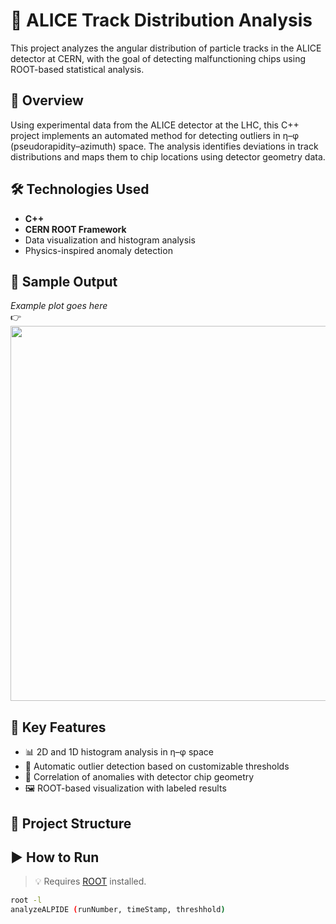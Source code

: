 # 🔬 ALICE Track Distribution Analysis

This project analyzes the angular distribution of particle tracks in the ALICE detector at CERN, with the goal of detecting malfunctioning chips using ROOT-based statistical analysis.

## 🚀 Overview

Using experimental data from the ALICE detector at the LHC, this C++ project implements an automated method for detecting outliers in η–φ (pseudorapidity–azimuth) space. The analysis identifies deviations in track distributions and maps them to chip locations using detector geometry data.

## 🛠️ Technologies Used

- **C++**
- **CERN ROOT Framework**
- Data visualization and histogram analysis
- Physics-inspired anomaly detection

## 📸 Sample Output

_Example plot goes here_  
👉 _<img src="plots/detection24.png" width="600"/>_

## 🧠 Key Features

- 📊 2D and 1D histogram analysis in η–φ space  
- 🧪 Automatic outlier detection based on customizable thresholds  
- 🧭 Correlation of anomalies with detector chip geometry  
- 🖼️ ROOT-based visualization with labeled results  

## 📂 Project Structure


## ▶️ How to Run

> 💡 Requires [ROOT](https://root.cern/) installed.

```bash
root -l
analyzeALPIDE (runNumber, timeStamp, threshhold)
